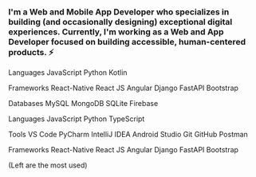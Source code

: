### I'm a Web and Mobile App Developer who specializes in building (and occasionally designing) exceptional digital experiences. Currently, I'm working as a Web and App Developer focused on building accessible, human-centered products. ⚡

Languages
JavaScript Python Kotlin

Frameworks
React-Native React JS Angular Django FastAPI  Bootstrap 

Databases
MySQL MongoDB SQLite Firebase

Languages
JavaScript Python TypeScript

Tools
VS Code PyCharm IntelliJ IDEA Android Studio Git GitHub  Postman

Frameworks
React-Native React JS Angular Django FastAPI  Bootstrap 

(Left are the most used)

<!--
**erick-hz/erick-hz** is a ✨ _special_ ✨ repository because its `README.md` (this file) appears on your GitHub profile.
